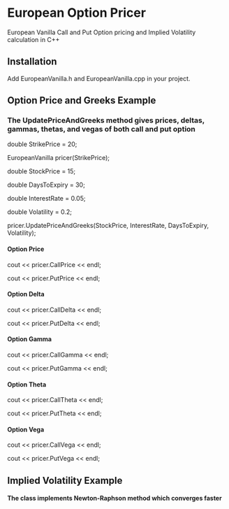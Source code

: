 # European Option Pricer

European Vanilla Call and Put Option pricing and Implied Volatility calculation in C++

## Installation

Add EuropeanVanilla.h and EuropeanVanilla.cpp in your project.

## Option Price and Greeks Example

### The UpdatePriceAndGreeks method gives prices, deltas, gammas, thetas, and vegas of both call and put option

double StrikePrice = 20;

EuropeanVanilla pricer(StrikePrice);

double StockPrice = 15;

double DaysToExpiry = 30;

double InterestRate = 0.05;

double Volatility = 0.2;

pricer.UpdatePriceAndGreeks(StockPrice, InterestRate, DaysToExpiry, Volatility);

#### Option Price

cout << pricer.CallPrice << endl;

cout << pricer.PutPrice << endl;

#### Option Delta

cout << pricer.CallDelta << endl;

cout << pricer.PutDelta << endl;

#### Option Gamma

cout << pricer.CallGamma << endl;

cout << pricer.PutGamma << endl;

#### Option Theta

cout << pricer.CallTheta << endl;

cout << pricer.PutTheta << endl;

#### Option Vega

cout << pricer.CallVega << endl;

cout << pricer.PutVega << endl;

## Implied Volatility Example

#### The class implements Newton-Raphson method which converges faster
